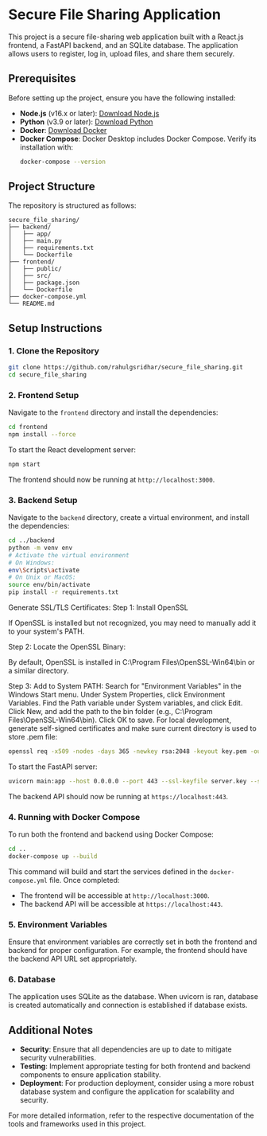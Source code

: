 
# Secure File Sharing Application

This project is a secure file-sharing web application built with a React.js frontend, a FastAPI backend, and an SQLite database. The application allows users to register, log in, upload files, and share them securely.

## Prerequisites

Before setting up the project, ensure you have the following installed:

- **Node.js** (v16.x or later): [Download Node.js](https://nodejs.org/)
- **Python** (v3.9 or later): [Download Python](https://www.python.org/)
- **Docker**: [Download Docker](https://www.docker.com/)
- **Docker Compose**: Docker Desktop includes Docker Compose. Verify its installation with:
  ```bash
  docker-compose --version
  ```

## Project Structure

The repository is structured as follows:

```plaintext
secure_file_sharing/
├── backend/
│   ├── app/
│   ├── main.py
│   ├── requirements.txt
│   └── Dockerfile
├── frontend/
│   ├── public/
│   ├── src/
│   ├── package.json
│   └── Dockerfile
├── docker-compose.yml
└── README.md
```

## Setup Instructions

### 1. Clone the Repository

```bash
git clone https://github.com/rahulgsridhar/secure_file_sharing.git
cd secure_file_sharing
```

### 2. Frontend Setup

Navigate to the `frontend` directory and install the dependencies:

```bash
cd frontend
npm install --force
```

To start the React development server:

```bash
npm start
```

The frontend should now be running at `http://localhost:3000`.

### 3. Backend Setup

Navigate to the `backend` directory, create a virtual environment, and install the dependencies:

```bash
cd ../backend
python -m venv env
# Activate the virtual environment
# On Windows:
env\Scripts\activate
# On Unix or MacOS:
source env/bin/activate
pip install -r requirements.txt
```
Generate SSL/TLS Certificates:
Step 1: Install OpenSSL

If OpenSSL is installed but not recognized, you may need to manually add it to your system's PATH.

Step 2: Locate the OpenSSL Binary:

By default, OpenSSL is installed in C:\Program Files\OpenSSL-Win64\bin or a similar directory.

Step 3: Add to System PATH:
  Search for "Environment Variables" in the Windows Start menu.
  Under System Properties, click Environment Variables.
  Find the Path variable under System variables, and click Edit.
  Click New, and add the path to the bin folder (e.g., C:\Program Files\OpenSSL-Win64\bin).
  Click OK to save.
For local development, generate self-signed certificates and make sure current directory is used to store .pem file:

```bash
openssl req -x509 -nodes -days 365 -newkey rsa:2048 -keyout key.pem -out cert.pem
```

To start the FastAPI server:

```bash
uvicorn main:app --host 0.0.0.0 --port 443 --ssl-keyfile server.key --ssl-certfile server.crt --reload
```

The backend API should now be running at `https://localhost:443`.

### 4. Running with Docker Compose

To run both the frontend and backend using Docker Compose:

```bash
cd ..
docker-compose up --build
```

This command will build and start the services defined in the `docker-compose.yml` file. Once completed:

- The frontend will be accessible at `http://localhost:3000`.
- The backend API will be accessible at `https://localhost:443`.

### 5. Environment Variables

Ensure that environment variables are correctly set in both the frontend and backend for proper configuration. For example, the frontend should have the backend API URL set appropriately.

### 6. Database

The application uses SQLite as the database. When uvicorn is ran, database is created automatically and connection is established if database exists.

## Additional Notes

- **Security**: Ensure that all dependencies are up to date to mitigate security vulnerabilities.
- **Testing**: Implement appropriate testing for both frontend and backend components to ensure application stability.
- **Deployment**: For production deployment, consider using a more robust database system and configure the application for scalability and security.

For more detailed information, refer to the respective documentation of the tools and frameworks used in this project.
